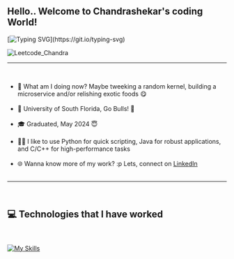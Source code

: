 

<!--
**Chndrashekar/chndrashekar** is a ✨ _special_ ✨ repository because its `README.md` (this file) appears on your GitHub profile.

Here are some ideas to get you started:

- 🔭 I’m currently working on ...
- 🌱 I’m currently learning ...
- 👯 I’m looking to collaborate on ...
- 🤔 I’m looking for help with ...
- 💬 Ask me about ...
- 📫 How to reach me: ...
- 😄 Pronouns: ...
- ⚡ Fun fact: ...
-->

## Hello.. Welcome to Chandrashekar's coding World!

[![Typing SVG](https://readme-typing-svg.demolab.com?font=Fira+Code&pause=1000&random=false&width=435&lines=+Fork+it%2C+Clone+it%2C+Code+it!)](https://git.io/typing-svg)

![Leetcode_Chandra](https://github.com/user-attachments/assets/a08a76cd-c2e4-4fc3-aa0a-2327dbce1424)
<hr><br>
<ul>
    <li> 🧩️ What am I doing now? Maybe tweeking a random kernel, building a microservice and/or relishing exotic foods 😋</li><br>
    <li> 🏢 University of South Florida, Go Bulls! 🐂</li><br>
    <li> 🎓 Graduated, May 2024 😇</li><br>
    <li> 👨‍💻 I like to use Python for quick scripting, Java for robust applications, and C/C++ for high-performance tasks </b></li><br>
    <li> 🌐 Wanna know more of my work? :p Lets, connect on <a href="https://www.linkedin.com/in//">LinkedIn</a></li><br>
</ul>
<hr><br>

## 💻 Technologies that I have worked
<br>

[![My Skills](https://skillicons.dev/icons?i=c,cpp,java,go,nodejs,spring,docker,kafka,kubernetes,aws,gcp,git,vscode,html,css,js,typescript,express,nextjs,nestjs,react,vim,python,flask,django,tensorflow,pytorch,tailwind,redis,graphql,mongodb,mysql,grafana,linux,bash,unity&theme=dark)](https://github.com/Chndrashekar)
